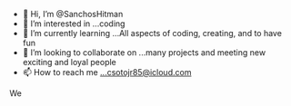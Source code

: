 - 👋 Hi, I’m @SanchosHitman
- 👀 I’m interested in ...coding 
- 🌱 I’m currently learning ...All aspects of coding, creating, and to have fun
- 💯 I’m looking to collaborate on ...many projects and meeting new exciting and loyal people
- 📫 How to reach me ...csotojr85@icloud.com

<!---
SanchosHitman/SanchosHitman is a ✨ special ✨ repository because its `README.md` (this file) appears on your GitHub profile.
You can click the Preview link to take a look at your changes.
--->
We
